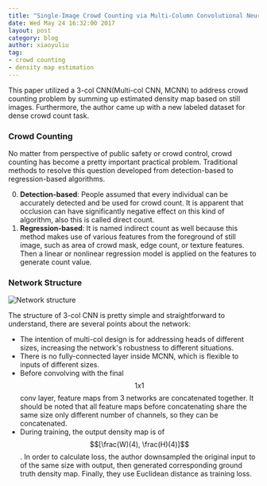 ```yaml
---
title: "Single-Image Crowd Counting via Multi-Column Convolutional Neural Network - Notes"
date: Wed May 24 16:32:00 2017
layout: post
category: blog
author: xiaoyuliu
tag: 
- crowd counting
- density map estimation
---
```


This paper utilized a 3-col CNN(Multi-col CNN, MCNN) to address crowd counting problem by summing up estimated density map based on still images. Furthermore, the author came up with a new labeled dataset for dense crowd count task.

### Crowd Counting

No matter from perspective of public safety or crowd control, crowd counting has become a pretty important practical problem. Traditional methods to resolve this question developed from detection-based to regression-based algorithms.

0. **Detection-based**: People assumed that every individual can be accurately detected and be used for crowd count. It is apparent that occlusion can have significantly negative effect on this kind of algorithm, also this is called direct count.
1. **Regression-based**: It is named indirect count as well because this method makes use of various features from the foreground of still image, such as area of crowd mask, edge count, or texture features. Then a linear or nonlinear regression model is applied on the features to generate count value.

### Network Structure

![Network structure](https://cl.ly/2O3o341G411i/Image%202017-05-24%20at%204.46.48%20PM.png)

The structure of 3-col CNN is pretty simple and straightforward to understand, there are several points about the network:

- The intention of multi-col design is for addressing heads of different sizes, increasing the network's robustness to different situations. 
- There is no fully-connected layer inside MCNN, which is flexible to inputs of different sizes.  
- Before convolving with the final $$1x1$$ conv layer, feature maps from 3 networks are concatenated together. It should be noted that all feature maps before concatenating share the same size only different number of channels, so they can be concatenated.
- During training, the output density map is of $$[\frac(W)(4), \frac(H)(4)]$$. In order to calculate loss, the author downsampled the original input to of the same size with output, then generated corresponding ground truth density map. Finally, they use Euclidean distance as training loss.
